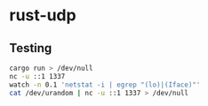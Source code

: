 # rust-udp

## Testing

```bash
cargo run > /dev/null
nc -u ::1 1337
watch -n 0.1 'netstat -i | egrep "(lo)|(Iface)"'
cat /dev/urandom | nc -u ::1 1337 > /dev/null
```
